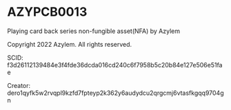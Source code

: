 # AZYPCB0013
Playing card back series non-fungible asset(NFA) by Azylem

Copyright 2022 Azylem. All rights reserved.

SCID: f3d26112139484e3f4fde36dcda016cd240c6f7958b5c20b84e127e506e51fae

Creator: dero1qyfk5w2rvqpl9kzfd7fpteyp2k362y6audydcu2qrgcmj6vtasfkgqq9704gn
